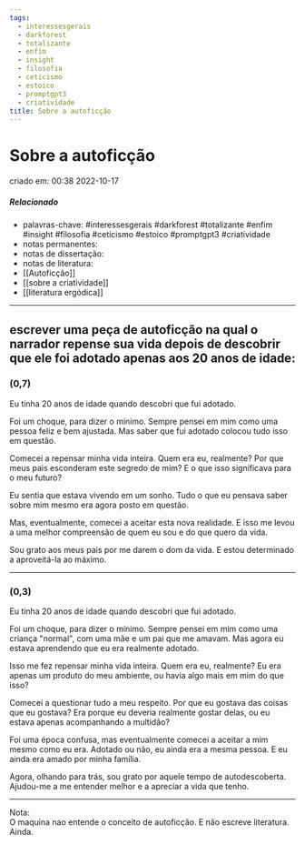 ```yaml
---
tags:
  - interessesgerais
  - darkforest
  - totalizante
  - enfim
  - insight
  - filosofia
  - ceticismo
  - estoico
  - promptgpt3
  - criatividade
title: Sobre a autoficção
---
```


# Sobre a autoficção

criado em: 00:38 2022-10-17

##### Relacionado

- palavras-chave: #interessesgerais #darkforest #totalizante #enfim #insight #filosofia #ceticismo #estoico #promptgpt3 #criatividade 
- notas permanentes: 
- notas de dissertação:
- notas de literatura: 
- [[Autoficção]]
- [[sobre a criatividade]]
- [[literatura ergódica]]

---

## escrever uma peça de autoficção na qual o narrador repense sua vida depois de descobrir que ele foi adotado apenas aos 20 anos de idade:

### (0,7)

Eu tinha 20 anos de idade quando descobri que fui adotado.

Foi um choque, para dizer o mínimo. Sempre pensei em mim como uma pessoa feliz e bem ajustada. Mas saber que fui adotado colocou tudo isso em questão.

Comecei a repensar minha vida inteira. Quem era eu, realmente? Por que meus pais esconderam este segredo de mim? E o que isso significava para o meu futuro?

Eu sentia que estava vivendo em um sonho. Tudo o que eu pensava saber sobre mim mesmo era agora posto em questão.

Mas, eventualmente, comecei a aceitar esta nova realidade. E isso me levou a uma melhor compreensão de quem eu sou e do que quero da vida.

Sou grato aos meus pais por me darem o dom da vida. E estou determinado a aproveitá-la ao máximo. 

---

### (0,3)

Eu tinha 20 anos de idade quando descobri que fui adotado.

Foi um choque, para dizer o mínimo. Sempre pensei em mim como uma criança "normal", com uma mãe e um pai que me amavam. Mas agora eu estava aprendendo que eu era realmente adotado.

Isso me fez repensar minha vida inteira. Quem era eu, realmente? Eu era apenas um produto do meu ambiente, ou havia algo mais em mim do que isso?

Comecei a questionar tudo a meu respeito. Por que eu gostava das coisas que eu gostava? Era porque eu deveria realmente gostar delas, ou eu estava apenas acompanhando a multidão?

Foi uma época confusa, mas eventualmente comecei a aceitar a mim mesmo como eu era. Adotado ou não, eu ainda era a mesma pessoa. E eu ainda era amado por minha família.

Agora, olhando para trás, sou grato por aquele tempo de autodescoberta. Ajudou-me a me entender melhor e a apreciar a vida que tenho.

---

Nota:  
O maquina nao entende o conceito de autoficção. E não escreve literatura. Ainda.
